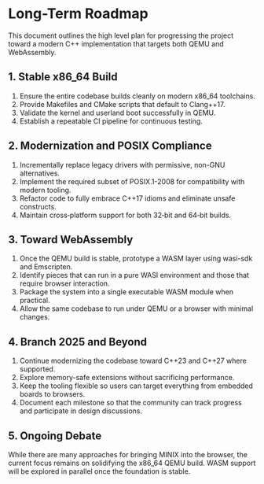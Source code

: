 # Long-Term Roadmap

This document outlines the high level plan for progressing the project toward a modern C++ implementation that targets both QEMU and WebAssembly.

## 1. Stable x86_64 Build

1. Ensure the entire codebase builds cleanly on modern x86_64 toolchains.
2. Provide Makefiles and CMake scripts that default to Clang++17.
3. Validate the kernel and userland boot successfully in QEMU.
4. Establish a repeatable CI pipeline for continuous testing.

## 2. Modernization and POSIX Compliance

1. Incrementally replace legacy drivers with permissive, non-GNU alternatives.
2. Implement the required subset of POSIX.1-2008 for compatibility with modern tooling.
3. Refactor code to fully embrace C++17 idioms and eliminate unsafe constructs.
4. Maintain cross‑platform support for both 32‑bit and 64‑bit builds.

## 3. Toward WebAssembly

1. Once the QEMU build is stable, prototype a WASM layer using wasi-sdk and Emscripten.
2. Identify pieces that can run in a pure WASI environment and those that require browser interaction.
3. Package the system into a single executable WASM module when practical.
4. Allow the same codebase to run under QEMU or a browser with minimal changes.

## 4. Branch 2025 and Beyond

1. Continue modernizing the codebase toward C++23 and C++27 where supported.
2. Explore memory-safe extensions without sacrificing performance.
3. Keep the tooling flexible so users can target everything from embedded boards to browsers.
4. Document each milestone so that the community can track progress and participate in design discussions.

## 5. Ongoing Debate

While there are many approaches for bringing MINIX into the browser, the current focus remains on solidifying the x86_64 QEMU build. WASM support will be explored in parallel once the foundation is stable.
